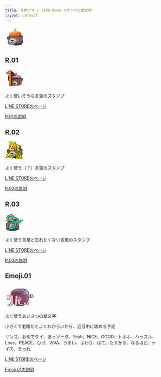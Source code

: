 ```yaml
---
title: 多摩クマ / Tama kuma スタンプと絵文字
layout: default
---
```


![多摩クマ](.\64.png)

## R.01

![R.01 main](R.01\images\00_PXL_20240628_100008457_main.png)

よく使いそうな言葉のスタンプ

[LINE STOREのページ](https://store.line.me/stickershop/product/30049598/ja)

[R.01の説明](R.01)

## R.02

![R.02 main](R.02\images\00_IMG_4337_main.png)

よく使う（？）言葉のスタンプ

[LINE STOREのページ](https://store.line.me/stickershop/product/30005709/ja)

[R.02の説明](R.02)

## R.03

![R.03 main](R.03\images\00_IMG_4349_Main.png)

よく使う言葉と忘れたくない言葉のスタンプ

[LINE STOREのページ](https://store.line.me/stickershop/product/29506402/ja)

[R.03の説明](R.03)

## Emoji.01

![Emoji.01 Tab](Emoji.01\images\IMG_4355_Apple_tab.png)

よく使うあいさつの絵文字

小さくて老眼だとよくわからいから、近日中に改める予定

リンゴ、おめでタイ、あっソーダ、Yeah、NICE、GOOD、トホホ、ハッスル、Love、PEACE、ひげ、VIVA、うまい、ふわり、はて、たすかる、なるほど、ナイス、そっれ

[LINE STOREのページ](https://store.line.me/emojishop/product/6751628729e27704ed44582e/ja)

[Emoji.01の説明](Emoji.01)
